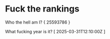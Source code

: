 # Fuck the rankings

Who the hell am I?
{ 25593786 }

What fucking year is it?
[ 2025-03-31T12:10:00Z ]
